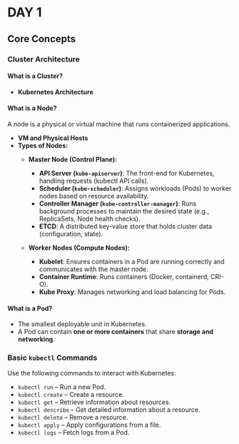 # **DAY 1**

## **Core Concepts**

### **Cluster Architecture**

#### **What is a Cluster?**
- **Kubernetes Architecture**

#### **What is a Node?**
A node is a physical or virtual machine that runs containerized applications.

- **VM and Physical Hosts**
- **Types of Nodes:**
  - **Master Node (Control Plane):**
    - **API Server (`kube-apiserver`)**: The front-end for Kubernetes, handling requests (kubectl API calls).
    - **Scheduler (`kube-scheduler`)**: Assigns workloads (Pods) to worker nodes based on resource availability.
    - **Controller Manager (`kube-controller-manager`)**: Runs background processes to maintain the desired state (e.g., ReplicaSets, Node health checks).
    - **ETCD**: A distributed key-value store that holds cluster data (configuration, state).
  
  - **Worker Nodes (Compute Nodes):**
    - **Kubelet**: Ensures containers in a Pod are running correctly and communicates with the master node.
    - **Container Runtime**: Runs containers (Docker, containerd, CRI-O).
    - **Kube Proxy**: Manages networking and load balancing for Pods.

#### **What is a Pod?**
- The smallest deployable unit in Kubernetes.
- A Pod can contain **one or more containers** that share **storage and networking**.

### **Basic `kubectl` Commands**
Use the following commands to interact with Kubernetes:

- `kubectl run` – Run a new Pod.
- `kubectl create` – Create a resource.
- `kubectl get` – Retrieve information about resources.
- `kubectl describe` – Get detailed information about a resource.
- `kubectl delete` – Remove a resource.
- `kubectl apply` – Apply configurations from a file.
- `kubectl logs` – Fetch logs from a Pod.


